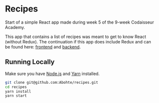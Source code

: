 # Recipes

Start of a simple React app made during week 5 of the 9-week Codaisseur Academy.

This app that contains a list of recipes was meant to get to know React (without Redux). The continuation if this app does include Redux and can be found here: [frontend](https://github.com/Abohte/recipes-react) and [backend](https://github.com/Abohte/recipes-express).

## Running Locally

Make sure you have [Node.js](https://nodejs.org/en/) and [Yarn](https://yarnpkg.com/lang/en/) installed.

```bash
git clone git@github.com:Abohte/recipes.git
cd recipes
yarn install
yarn start
```
